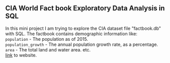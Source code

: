 ## CIA World Fact book Exploratory Data Analysis in SQL
In this mini project I am trying to explore the CIA dataset file "factbook.db" with SQL.
The factbook contains demographic information like:  
`population` - The population as of 2015.  
`population_growth` - The annual population growth rate, as a percentage.  
`area` - The total land and water area.  etc.  
[link](https://www.cia.gov/library/publications/the-world-factbook/) to website.
